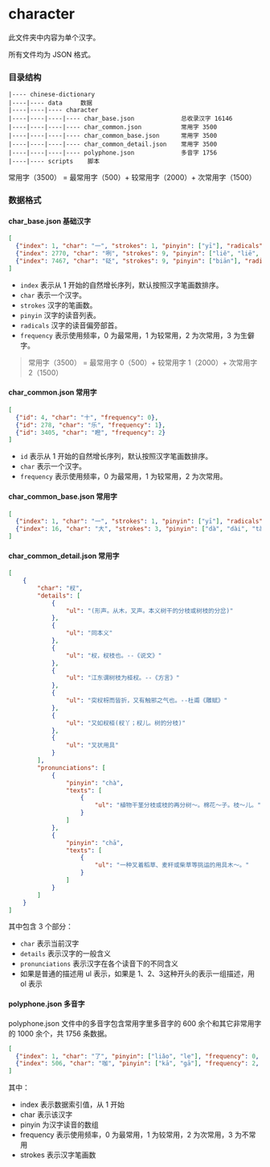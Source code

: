# character

此文件夹中内容为单个汉字。

所有文件均为 JSON 格式。

### 目录结构

```text
|---- chinese-dictionary
|----|---- data     数据
|----|----|---- character
|----|----|----|---- char_base.json             总收录汉字 16146
|----|----|----|---- char_common.json           常用字 3500
|----|----|----|---- char_common_base.json      常用字 3500
|----|----|----|---- char_common_detail.json    常用字 3500 
|----|----|----|---- polyphone.json             多音字 1756
|----|---- scripts    脚本
```

常用字（3500） = 最常用字（500）+ 较常用字（2000）+ 次常用字（1500） 

### 数据格式

#### char_base.json 基础汉字

```json
[
  {"index": 1, "char": "一", "strokes": 1, "pinyin": ["yī"], "radicals": "一", "frequency": 0}, 
  {"index": 2770, "char": "咧", "strokes": 9, "pinyin": ["liě", "liē", "lié", "lie"], "radicals": "口", "frequency": 2},
  {"index": 7467, "char": "砭", "strokes": 9, "pinyin": ["biān"], "radicals": "石", "frequency": 3}
]
```

- `index` 表示从 1 开始的自然增长序列，默认按照汉字笔画数排序。
- `char` 表示一个汉字。
- `strokes` 汉字的笔画数。
- `pinyin` 汉字的读音列表。
- `radicals` 汉字的读音偏旁部首。
- `frequency` 表示使用频率，0 为最常用，1 为较常用，2 为次常用，3 为生僻字。

> 常用字（3500） = 最常用字 0（500）+ 较常用字 1（2000）+ 次常用字 2（1500） 

#### char_common.json 常用字

```json
[
  {"id": 4, "char": "十", "frequency": 0},
  {"id": 278, "char": "乐", "frequency": 1},
  {"id": 3405, "char": "瞪", "frequency": 2}
]
```

- `id` 表示从 1 开始的自然增长序列，默认按照汉字笔画数排序。
- `char` 表示一个汉字。
- `frequency` 表示使用频率，0 为最常用，1 为较常用，2 为次常用。


#### char_common_base.json 常用字


```json
[
  {"index": 1, "char": "一", "strokes": 1, "pinyin": ["yī"], "radicals": "一", "frequency": 0},
  {"index": 16, "char": "大", "strokes": 3, "pinyin": ["dà", "dài", "tài"], "radicals": "大", "frequency": 0}
]
```

#### char_common_detail.json 常用字

```json
[
    {
		"char": "杈",
		"details": [
			{
				"ul": "(形声。从木，叉声。本义树干的分枝或树枝的分岔)"
			},
			{
				"ul": "同本义"
			},
			{
				"ul": "杈，杈枝也。--《说文》"
			},
			{
				"ul": "江东谓树枝为桠杈。--《方言》"
			},
			{
				"ul": "突杈枒而皆折，又有触邪之气也。--杜甫《雕赋》"
			},
			{
				"ul": "又如杈桠(杈丫；杈儿。树的分枝)"
			},
			{
				"ul": "叉状用具"
			}
		],
		"pronunciations": [
			{
				"pinyin": "chà",
				"texts": [
					{
						"ul": "植物干茎分枝或枝的再分树～。棉花～子。枝～儿。"
					}
				]
			},
			{
				"pinyin": "chā",
				"texts": [
					{
						"ul": "一种叉着稻草、麦秆或柴草等挑运的用具木～。"
					}
				]
			}
		]
	}
]
```

其中包含 3 个部分：

- `char` 表示当前汉字
- `details` 表示汉字的一般含义
- `pronunciations` 表示汉字在各个读音下的不同含义
- 如果是普通的描述用 ul 表示，如果是 1、2、3这种开头的表示一组描述，用 ol 表示

#### polyphone.json 多音字

polyphone.json 文件中的多音字包含常用字里多音字的 600 余个和其它非常用字的 1000 余个，共 1756 条数据。

```json
[
  {"index": 1, "char": "了", "pinyin": ["liǎo", "le"], "frequency": 0, "strokes": 2},
  {"index": 506, "char": "咖", "pinyin": ["kā", "gā"], "frequency": 2, "strokes": 8}
]
```

其中：

- index 表示数据索引值，从 1 开始
- char 表示该汉字
- pinyin 为汉字读音的数组
- frequency 表示使用频率，0 为最常用，1 为较常用，2 为次常用，3 为不常用
- strokes 表示汉字笔画数